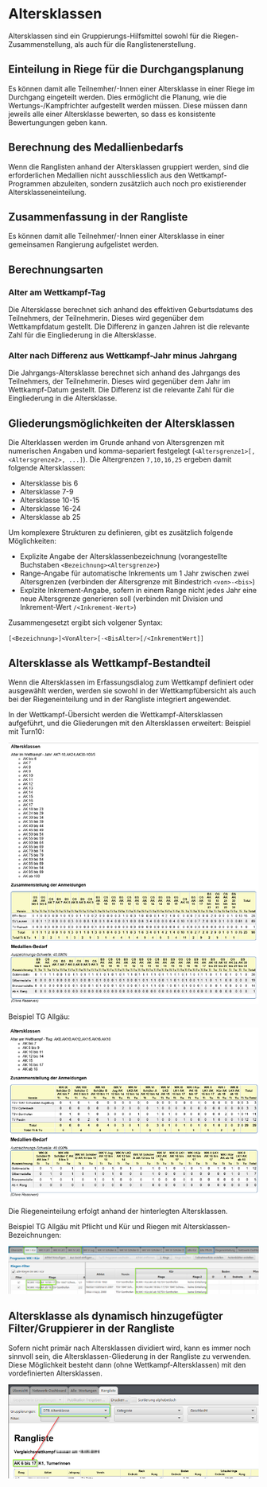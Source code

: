 # Altersklassen

Altersklassen sind ein Gruppierungs-Hilfsmittel sowohl für die Riegen-Zusammenstellung, als auch für die Ranglistenerstellung.

## Einteilung in Riege für die Durchgangsplanung

Es können damit alle Teilnemher/-Innen einer Altersklasse in einer Riege im Durchgang eingeteilt werden. Dies ermöglicht die Planung, wie die Wertungs-/Kampfrichter aufgestellt werden müssen. Diese müssen dann jeweils alle einer Altersklasse bewerten, so dass es konsistente Bewertungungen geben kann.

## Berechnung des Medallienbedarfs

Wenn die Ranglisten anhand der Altersklassen gruppiert werden, sind die erforderlichen Medallien nicht ausschliesslich aus den Wettkampf-Programmen abzuleiten, sondern zusätzlich auch noch pro existierender Altersklasseneinteilung.

## Zusammenfassung in der Rangliste

Es können damit alle Teilnehmer/-Innen einer Altersklasse in einer gemeinsamen Rangierung aufgelistet werden.

## Berechnungsarten

### Alter am Wettkampf-Tag

Die Altersklasse berechnet sich anhand des effektiven Geburtsdatums des Teilnehmers, der Teilnehmerin. Dieses wird gegenüber dem Wettkampfdatum gestellt. Die Differenz in ganzen Jahren ist die relevante Zahl für die Eingliederung in die Altersklasse.

### Alter nach Differenz aus Wettkampf-Jahr minus Jahrgang

Die Jahrgangs-Altersklasse berechnet sich anhand des Jahrgangs des Teilnehmers, der Teilnehmerin. Dieses wird gegenüber dem Jahr im Wettkampf-Datum gestellt. Die Differenz ist die relevante Zahl für die Eingliederung in die Altersklasse.

## Gliederungsmöglichkeiten der Altersklassen

Die Alterklassen werden im Grunde anhand von Altersgrenzen mit numerischen Angaben und komma-separiert festgelegt (`<Altersgrenze1>[,<Altersgrenze2>, ...]`).
Die Altergrenzen `7,10,16,25` ergeben damit folgende Altersklassen:
* Altersklasse bis 6
* Altersklasse 7-9
* Altersklasse 10-15
* Altersklasse 16-24
* Altersklasse ab 25

Um komplexere Strukturen zu definieren, gibt es zusätzlich folgende Möglichkeiten:
* Explizite Angabe der Altersklassenbezeichnung (vorangestellte Buchstaben `<Bezeichnung><Altersgrenze>`)
* Range-Angabe für automatische Inkrements um 1 Jahr zwischen zwei Altersgrenzen (verbinden der Altersgrenze mit Bindestrich `<von>-<bis>`)
* Explzite Inkrement-Angabe, sofern in einem Range nicht jedes Jahr eine neue Altersgrenze generieren soll (verbinden mit Division und Inkrement-Wert `/<Inkrement-Wert>`)

Zusammengesetzt ergibt sich volgener Syntax:

`[<Bezeichnung>]<VonAlter>[-<BisAlter>[/<InkrementWert]]`

## Altersklasse als Wettkampf-Bestandteil

Wenn die Altersklassen im Erfassungsdialog zum Wettkampf definiert oder ausgewählt werden, werden sie sowohl in der Wettkampfübersicht als auch bei der Riegeneinteilung und in der Rangliste integriert angewendet.

In der Wettkampf-Übersicht werden die Wettkampf-Altersklassen aufgeführt, und die Gliederungen mit den Altersklassen erweitert:
Beispiel mit Turn10:

![](/assets/Turn10-Wettkampfuebersicht-Altersklassen.png)

Beispiel TG Allgäu:

![](/assets/TGAllgaeu-Wettkampfuebersicht-Altersklassen.png)

Die Riegeneinteilung erfolgt anhand der hinterlegten Altersklassen.

Beispiel TG Allgäu mit Pflicht und Kür und Riegen mit Altersklassen-Bezeichnungen:

![](/assets/TGAllgaeu-WertungTab-Pflicht-Kuer-Altersklassen-Riegen.png)

## Altersklasse als dynamisch hinzugefügter Filter/Gruppierer in der Rangliste

Sofern nicht primär nach Altersklassen dividiert wird, kann es immer noch sinnvoll sein, die Altersklassen-Gliederung in der Rangliste zu verwenden. Diese Möglichkeit besteht dann (ohne Wettkampf-Altersklassen) mit den vordefinierten Altersklassen.

![](/assets/rangliste-altersklasse-grouper.png)